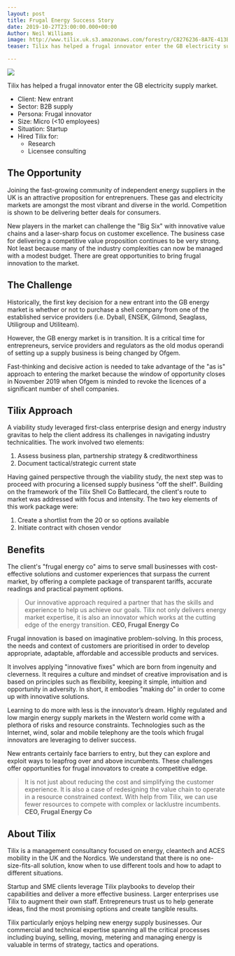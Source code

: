 ```yaml
---
layout: post
title: Frugal Energy Success Story
date: 2019-10-27T23:00:00.000+00:00
Author: Neil Williams
image: http://www.tilix.uk.s3.amazonaws.com/forestry/C8276236-8A7E-413B-BBD1-44959CF11074.jpeg
teaser: Tilix has helped a frugal innovator enter the GB electricity supply market.

---
```

![](http://www.tilix.uk.s3.amazonaws.com/forestry/C8276236-8A7E-413B-BBD1-44959CF11074.jpeg)

Tilix has helped a frugal innovator enter the GB electricity supply market.

* Client: New entrant
* Sector: B2B supply
* Persona: Frugal innovator
* Size: Micro (<10 employees)
* Situation: Startup
* Hired Tilix for:
  * Research
  * Licensee consulting

## The Opportunity

Joining the fast-growing community of independent energy suppliers in the UK is an attractive proposition for entreprenuers. These gas and electricity markets are amongst the most vibrant and diverse in the world. Competition is shown to be delivering better deals for consumers.

New players in the market can challenge the "Big Six" with innovative value chains and a laser-sharp focus on customer excellence. The business case for delivering a competitive value proposition continues to be very strong. Not least because many of the industry complexities can now be managed with a modest budget. There are great opportunities to bring frugal innovation to the market.

## The Challenge

Historically, the first key decision for a new entrant into the GB energy market is whether or not to purchase a shell company from one of the established service providers (i.e. Dyball, ENSEK, Gilmond, Seaglass, Utiligroup and Utiliteam).

However, the GB energy market is in transition. It is a critical time for entrepreneurs, service providers and regulators as the old modus operandi of setting up a supply business is being changed by Ofgem.

Fast-thinking and decisive action is needed to take advantage of the "as is" approach to entering the market because the window of opportunity closes in November 2019 when Ofgem is minded to revoke the licences of a significant number of shell companies.

## Tilix Approach

A viability study leveraged first-class enterprise design and energy industry gravitas to help the client address its challenges in navigating industry technicalities. The work involved two elements:

1. Assess business plan, partnership strategy & creditworthiness
2. Document tactical/strategic current state

Having gained perspective through the viability study, the next step was to proceed with procuring a licensed supply business "off the shelf". Building on the framework of the Tilix Shell Co Battlecard, the client's route to market was addressed with focus and intensity. The two key elements of this work package were:

1. Create a shortlist from the 20 or so options available
2. Initiate contract with chosen vendor

## Benefits

The client's "frugal energy co" aims to serve small businesses with cost-effective solutions and customer experiences that surpass the current market, by offering a complete package of transparent tariffs, accurate readings and practical payment options.

> Our innovative approach required a partner that has the skills and experience to help us achieve our goals. Tilix not only delivers energy market expertise, it is also an innovator which works at the cutting edge of the energy transition. **CEO, Frugal Energy Co**

Frugal innovation is based on imaginative problem-solving. In this process, the needs and context of customers are prioritised in order to develop appropriate, adaptable, affordable and accessible products and services.

It involves applying "innovative fixes" which are born from ingenuity and cleverness. It requires a culture and mindset of creative improvisation and is based on principles such as flexibility, keeping it simple, intuition and opportunity in adversity. In short, it embodies "making do" in order to come up with innovative solutions.

Learning to do more with less is the innovator’s dream. Highly regulated and low margin energy supply markets in the Western world come with a plethora of risks and resource constraints. Technologies such as the Internet, wind, solar and mobile telephony are the tools which frugal innovators are leveraging to deliver success.

New entrants certainly face barriers to entry, but they can explore and exploit ways to leapfrog over and above incumbents. These challenges offer opportunities for frugal innovators to create a competitive edge.

> It is not just about reducing the cost and simplifying the customer experience. It is also a case of redesigning the value chain to operate in a resource constrained context. With help from Tilix, we can use fewer resources to compete with complex or lacklustre incumbents. **CEO, Frugal Energy Co**

## About Tilix

Tilix is a management consultancy focused on energy, cleantech and ACES mobility in the UK and the Nordics. We understand that there is no one-size-fits-all solution, know when to use different tools and how to adapt to different situations.

Startup and SME clients leverage Tilix playbooks to develop their capabilities and deliver a more effective business. Larger enterprises use Tilix to augment their own staff. Entrepreneurs trust us to help generate ideas, find the most promising options and create tangible results.

Tilix particularly enjoys helping new energy supply businesses. Our commercial and technical expertise spanning all the critical processes including buying, selling, moving, metering and managing energy is valuable in terms of strategy, tactics and operations.